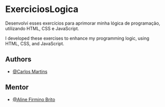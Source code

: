 # ExerciciosLogica

Desenvolvi esses exercícios para aprimorar minha lógica de programação, utilizando HTML, CSS e JavaScript.

I developed these exercises to enhance my programming logic, using HTML, CSS, and JavaScript.

## Authors
- [@Carlos Martins](https://github.com/MartinsCarlos111)

## Mentor

- [@Aline Firmino Brito](https://github.com/alinefbrito/alinefbrito)
